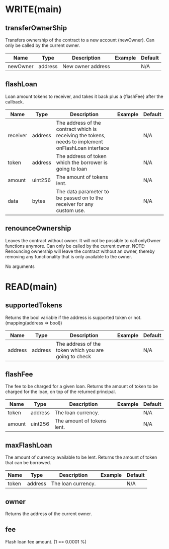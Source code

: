 # WRITE(main)

## transferOwnerShip
Transfers ownership of the contract to a new account (newOwner). Can only be called by the current owner.

|Name|Type|Description|Example|Default|
|--- |---|---|---|---|
|newOwner|address|New owner address||N/A|


## flashLoan
Loan amount tokens to receiver, and takes it back plus a {flashFee} after the callback.

|Name|Type|Description|Example|Default|
|--- |---|---|---|---|
|receiver|address|The address of the contract which is receiving the tokens, needs to implement onFlashLoan interface||N/A|
|token|address|The address of token which the borrower is going to loan||N/A|
|amount|uint256|The amount of tokens lent.||N/A|
|data|bytes|The data parameter to be passed on to the receiver for any custom use.||N/A|

## renounceOwnership
Leaves the contract without owner. It will not be possible to call onlyOwner functions anymore. Can only be called by the current owner. NOTE: Renouncing ownership will leave the contract without an owner, thereby removing any functionality that is only available to the owner.

No arguments



# READ(main)

## supportedTokens
Returns the bool variable if the address is supported token or not.(mapping(address => bool))

|Name|Type|Description|Example|Default|
|--- |---|---|---|---|
|address|address|The address of the token which you are going to check||N/A|

## flashFee
The fee to be charged for a given loan. Returns the amount of token to be charged for the loan, on top of the returned principal.

|Name|Type|Description|Example|Default|
|--- |---|---|---|---|
|token|address|The loan currency.||N/A|
|amount|uint256|The amount of tokens lent.||N/A|

## maxFlashLoan
The amount of currency available to be lent. Returns the amount of token that can be borrowed.

|Name|Type|Description|Example|Default|
|--- |---|---|---|---|
|token|address|The loan currency.||N/A|


## owner
Returns the address of the current owner.

## fee
Flash loan fee amount. (1 == 0.0001 %)




